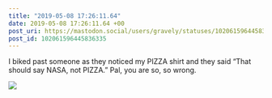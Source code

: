 ```yaml
---
title: "2019-05-08 17:26:11.64"
date: 2019-05-08 17:26:11.64 +00
post_uri: https://mastodon.social/users/gravely/statuses/102061596445836335
post_id: 102061596445836335
---
```

I biked past someone as they noticed my PIZZA shirt and they said “That should say NASA, not PIZZA.” Pal, you are so, so wrong.


![](/images/14386604.jpg)

